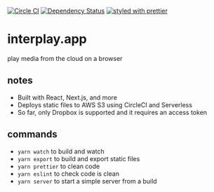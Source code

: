 [![Circle CI](https://img.shields.io/circleci/project/sikhote/interplay.app/master.svg)](https://circleci.com/gh/sikhote/interplay.app)
[![Dependency Status](https://david-dm.org/sikhote/interplay.app.svg)](https://david-dm.org/sikhote/interplay.app)
[![styled with prettier](https://img.shields.io/badge/styled_with-prettier-ff69b4.svg)](https://github.com/prettier/prettier)

# interplay.app
play media from the cloud on a browser

## notes
- Built with React, Next.js, and more
- Deploys static files to AWS S3 using CircleCI and Serverless
- So far, only Dropbox is supported and it requires an access token

## commands
- `yarn watch` to build and watch
- `yarn export` to build and export static files
- `yarn prettier` to clean code
- `yarn eslint` to check code is clean
- `yarn server` to start a simple server from a build
